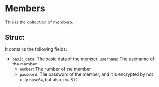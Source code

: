 # Members
This is the collection of members.

## Struct
It contains the following fields:
- `basic_data`: The basic data of the member.
     `username`: The username of the member.
    - `number`: The number of the member.
    - `password`: The password of the member, and it is encrypted by not only `base64`, but also `sha-512`.